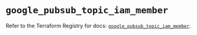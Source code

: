 # `google_pubsub_topic_iam_member`

Refer to the Terraform Registry for docs: [`google_pubsub_topic_iam_member`](https://registry.terraform.io/providers/hashicorp/google-beta/6.4.0/docs/resources/google_pubsub_topic_iam_member).
